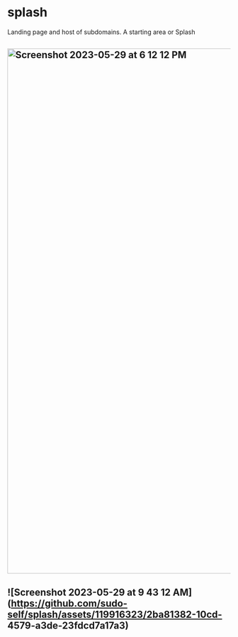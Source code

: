 # splash
Landing page and host of subdomains. A starting area or Splash
## <img width="1187" alt="Screenshot 2023-05-29 at 6 12 12 PM" src="https://github.com/sudo-self/splash/assets/119916323/5e0d9b6f-fe9c-44e4-9863-88cd843810a3">
## ![Screenshot 2023-05-29 at 9 43 12 AM](https://github.com/sudo-self/splash/assets/119916323/2ba81382-10cd- 4579-a3de-23fdcd7a17a3)

